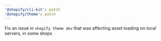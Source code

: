 ```yaml
---
'@shopify/cli-kit': patch
'@shopify/theme': patch
---
```


Fix an issue in `shopify theme dev` that was affecting asset loading on local servers, in some shops
